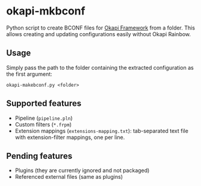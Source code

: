 # okapi-mkbconf

Python script to create BCONF files for [Okapi Framework](https://okapiframework.org) from a folder. This allows creating and updating configurations easily without Okapi Rainbow. 

## Usage

Simply pass the path to the folder containing the extracted configuration as the first argument:

`okapi-makebconf.py <folder>`

## Supported features

* Pipeline (`pipeline.pln`)
* Custom filters (`*.frpm`)
* Extension mappings (`extensions-mapping.txt`): tab-separated text file with extension-filter mappings, one per line.

## Pending features

* Plugins (they are currently ignored and not packaged)
* Referenced external files (same as plugins)
